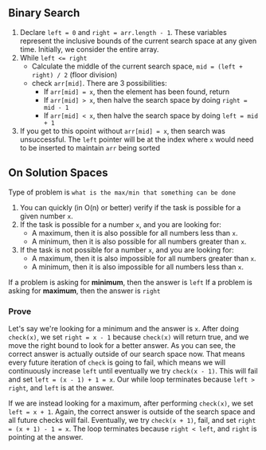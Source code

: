 ## Binary Search

1. Declare `left = 0` and `right = arr.length - 1`. These variables represent the inclusive bounds of the current search space at any given time. Initially, we consider the entire array.
2. While `left <= right`
   - Calculate the middle of the current search space, `mid = (left + right) / 2` (floor division)
   - check `arr[mid]`. There are 3 possibilities:
     - If `arr[mid] = x`, then the element has been found, return
     - If `arr[mid] > x`, then halve the search space by doing `right = mid - 1`
     - If `arr[mid] < x`, then halve the search space by doing `left = mid + 1`
3. If you get to this opoint without `arr[mid] = x`, then search was unsuccessful. The `left` pointer will be at the index where `x` would need to be inserted to maintain `arr` being sorted

## On Solution Spaces

Type of problem is `what is the max/min that something can be done`

1. You can quickly (in O(n) or better) verify if the task is possible for a given number `x`.
2. If the task is possible for a number `x`, and you are looking for:
    - A maximum, then it is also possible for all numbers less than `x`.
    - A minimum, then it is also possible for all numbers greater than `x`.
3. If the task is not possible for a number `x`, and you are looking for:
    - A maximum, then it is also impossible for all numbers greater than `x`.
    - A minimum, then it is also impossible for all numbers less than `x`.

If a problem is asking for **minimum**, then the answer is `left`
If a problem is asking for **maximum**, then the answer is `right`

### Prove

Let's say we're looking for a minimum and the answer is `x`. After doing `check(x)`, we set `right = x - 1` because `check(x)` will return true, and we move the right bound to look for a better answer. As you can see, the correct answer is actually outside of our search space now. That means every future iteration of `check` is going to fail, which means we will continuously increase `left` until eventually we try `check(x - 1)`. This will fail and set `left = (x - 1) + 1 = x`. Our while loop terminates because `left > right`, and `left` is at the answer.

If we are instead looking for a maximum, after performing `check(x)`, we set `left = x + 1`. Again, the correct answer is outside of the search space and all future checks will fail. Eventually, we try `check(x + 1)`, fail, and set `right = (x + 1) - 1 = x`. The loop terminates because `right < left`, and `right` is pointing at the answer.
